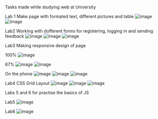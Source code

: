 Tasks made while studying web at University

Lab 1
Make page with formated text, different pictures and table
![image](https://user-images.githubusercontent.com/109073632/200540537-8f5cc67c-309d-4ed3-b08c-2c24e5de528c.png)
![image](https://user-images.githubusercontent.com/109073632/200540637-136f82f3-925d-4b6a-9c4b-ff39b4277d29.png)

Lab2
Working with dofferent forms for registering, logging in and sending feedback
![image](https://user-images.githubusercontent.com/109073632/200540780-83b306d5-6fd5-49f6-8946-96a978705b64.png)
![image](https://user-images.githubusercontent.com/109073632/200540901-d03a167c-7b59-4c78-b4dd-42c0818f5fab.png)
![image](https://user-images.githubusercontent.com/109073632/200540996-d25b74cf-d439-458d-b017-26b7a83d5de2.png)

Lab3
Making responsive design of page

100%
![image](https://user-images.githubusercontent.com/109073632/200544037-736928a3-ca0e-4e3e-a23e-8e02b051d066.png)

67%
![image](https://user-images.githubusercontent.com/109073632/200544245-d3b29617-989e-48fb-bee5-9b9f9ba93964.png)
![image](https://user-images.githubusercontent.com/109073632/200544209-7659da9f-c0e6-46f0-afe2-24a284002c15.png)

On the phone
![image](https://user-images.githubusercontent.com/109073632/200544651-7d52b0a7-fc2a-49f4-abd1-0ac6b5e9131c.png)
![image](https://user-images.githubusercontent.com/109073632/200544675-65ca460a-ad63-4f31-9c6f-375e196a72d4.png)
![image](https://user-images.githubusercontent.com/109073632/200544697-4718e03a-ba28-40ff-b4a7-da5face6298a.png)


Lab4
CSS Grid Layout
![image](https://user-images.githubusercontent.com/109073632/200541776-536b031f-4196-4009-9a7b-a7cc21afd18c.png)
![image](https://user-images.githubusercontent.com/109073632/200541832-f8bb6c49-de71-4a68-a417-efcc16c6132a.png)
![image](https://user-images.githubusercontent.com/109073632/200542287-c706f91b-26b6-4376-8ae7-8ddb89f4b575.png)


Labs 5 and 6 for practise the basics of JS

Lab5
![image](https://user-images.githubusercontent.com/109073632/200542434-033f0619-71a8-4cb3-8ad1-27d3530aba3a.png)

Lab6
![image](https://user-images.githubusercontent.com/109073632/200542853-9906cc34-e10e-492f-a43c-c19b87e5a35f.png)
